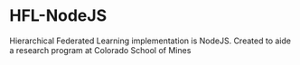 # HFL-NodeJS
Hierarchical Federated Learning implementation is NodeJS. Created to aide a research program at Colorado School of Mines
